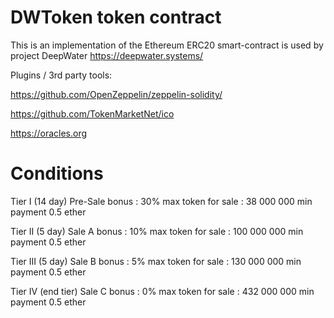 # DWToken token contract
This is an implementation of the Ethereum ERC20 smart-contract is used by project DeepWater
https://deepwater.systems/

Plugins / 3rd party tools:

https://github.com/OpenZeppelin/zeppelin-solidity/

https://github.com/TokenMarketNet/ico

https://oracles.org


# Conditions

Tier I (14 day)
Pre-Sale
bonus : 30%
max token for sale : 38 000 000
min payment 0.5 ether

Tier II (5 day)
Sale A
bonus : 10%
max token for sale : 100 000 000 
min payment 0.5 ether

Tier III (5 day)
Sale B
bonus : 5%
max token for sale : 130 000 000 
min payment 0.5 ether

Tier IV (end tier)
Sale C
bonus : 0%
max token for sale : 432 000 000 
min payment 0.5 ether
